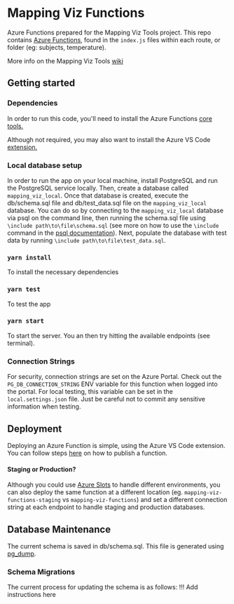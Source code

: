# Mapping Viz Functions
Azure Functions prepared for the Mapping Viz Tools project. This repo contains [Azure Functions](https://docs.microsoft.com/en-us/azure/azure-functions/), found in the `index.js` files within each route, or folder (eg: subjects, temperature).  

More info on the Mapping Viz Tools [wiki](https://github.com/zooniverse/mapping-viz-tools/wiki/What-are-Azure-Functions%3F)

## Getting started
### Dependencies
In order to run this code, you'll need to install the Azure Functions [core tools.](https://docs.microsoft.com/en-us/azure/azure-functions/functions-run-local?tabs=macos%2Ccsharp%2Cbash#v2)

Although not required, you may also want to install the Azure VS Code [extension.](https://code.visualstudio.com/docs/azure/extensions)

### Local database setup
In order to run the app on your local machine, install PostgreSQL and run the PostgreSQL service locally. Then, create a database called `mapping_viz_local`. Once that database is created, execute the db/schema.sql file and db/test_data.sql file on the `mapping_viz_local` database. You can do so by connecting to the `mapping_viz_local` database via psql on the command line, then running the schema.sql file using `\include path\to\file\schema.sql` (see more on how to use the `\include` command in the [psql documentation](https://www.postgresql.org/docs/9.2/app-psql.html)). Next, populate the database with test data by running `\include path\to\file\test_data.sql`.

### `yarn install`
To install the necessary dependencies

### `yarn test`
To test the app

### `yarn start`
To start the server. You an then try hitting the available endpoints (see terminal).

### Connection Strings
For security, connection strings are set on the Azure Portal. Check out the `PG_DB_CONNECTION_STRING` ENV variable for this function when logged into the portal. For local testing, this variable can be set in the `local.settings.json` file. Just be careful not to commit any sensitive information when testing. 

## Deployment
Deploying an Azure Function is simple, using the Azure VS Code extension. You can follow steps [here](https://docs.microsoft.com/en-us/azure/azure-functions/functions-create-first-function-vs-code?pivots=programming-language-javascript#publish-the-project-to-azure) on how to publish a function. 

#### Staging or Production?
Although you could use [Azure Slots](https://docs.microsoft.com/en-us/azure/azure-functions/functions-deployment-slots) to handle different environments, you can also deploy the same function at a different location (eg. `mapping-viz-functions-staging` vs `mapping-viz-functions`) and set a different connection string at each endpoint to handle staging and production databases.

## Database Maintenance
The current schema is saved in db/schema.sql. This file is generated using [pg_dump](https://www.postgresql.org/docs/9.1/app-pgdump.html).

### Schema Migrations
The current process for updating the schema is as follows:
!!! Add instructions here
